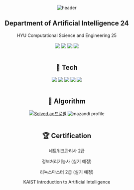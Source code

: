 <div align="center">  
  
  ![header](https://capsule-render.vercel.app/api?type=Waving&text=TaegyeongKim&fontColor=FFFFFF&height=200&fontAlign=67&fontAlignY=39&color=0:330867,100:30cfd0)

##  Department of Artificial Intelligence 24
HYU Computational Science and Engineering 25
  <br/>
  <br/>
  <img src="https://img.shields.io/badge/COD36EEK-F37143?style=for-the-badge&logo=Packt&logoColor=white"/>
  <img src="https://img.shields.io/badge/GDSC-4285F4?style=for-the-badge&logo=Google&logoColor=white"/>
  <img src="https://img.shields.io/badge/macOS-000000?style=for-the-badge&logo=macOS&logoColor=white"/>
  <img src="https://img.shields.io/badge/windows-0078D4?style=for-the-badge&logo=windows&logoColor=white"/>
  <br/>
  <br/>

## 📄 Tech
<img src="https://img.shields.io/badge/C-A8B9CC?style=for-the-badge&logo=C&logoColor=white"/>
<img src="https://img.shields.io/badge/C++-00599C?style=for-the-badge&logo=cplusplus&logoColor=white"/>
<img src="https://img.shields.io/badge/Python-3776AB?style=for-the-badge&logo=Python&logoColor=white"/>
<img src="https://img.shields.io/badge/FastAPI-009688?style=for-the-badge&logo=FastAPI&logoColor=white"/>
<img src="https://img.shields.io/badge/Tensorflow-FF6F00?style=for-the-badge&logo=Tensorflow&logoColor=white"/>
  <br/>
  <br/>
  
## 📖 Algorithm  
[![Solved.ac프로필](http://mazassumnida.wtf/api/v2/generate_badge?boj=danielkim05216)](https://solved.ac/danielkim05216) ![mazandi profile](http://mazandi.herokuapp.com/api?handle=danielkim05216&theme=dark)
  <br/>
  <br/>

## 🏆 Certification
네트워크관리사 2급  

정보처리기능사 (실기 예정) 

리눅스마스터 2급 (실기 예정)

KAIST Introduction to Artificial Intelligence 
  <br/>
  <br/>
  
</div>
